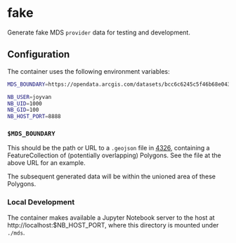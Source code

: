 # fake

Generate fake MDS `provider` data for testing and development.

## Configuration

The container uses the following environment variables:

```bash
MDS_BOUNDARY=https://opendata.arcgis.com/datasets/bcc6c6245c5f46b68e043f6179bab153_3.geojson

NB_USER=joyvan
NB_UID=1000
NB_GID=100
NB_HOST_PORT=8888
```

### `$MDS_BOUNDARY`

This should be the path or URL to a `.geojson` file in [4326](http://epsg.io/4326), containing a FeatureCollection of (potentially overlapping) Polygons. See the file at the above URL for an example.

The subsequent generated data will be within the unioned area of these Polygons.

### Local Development

The container makes available a Jupyter Notebook server to the host at http://localhost:$NB_HOST_PORT, where this directory is mounted under `./mds`.